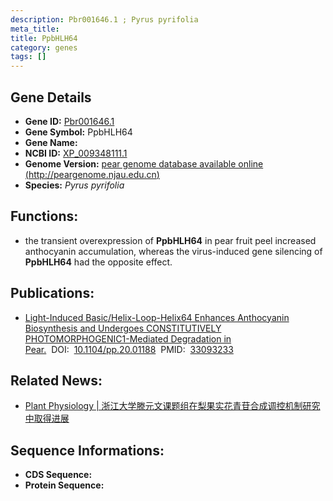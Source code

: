 ```yaml
---
description: Pbr001646.1 ; Pyrus pyrifolia
meta_title:
title: PpbHLH64
category: genes
tags: []
---
```


## Gene Details
- **Gene ID:**	[Pbr001646.1](https://www.maizegdb.org/gene_center/gene/Pbr001646.1)
- **Gene Symbol:** PpbHLH64
- **Gene Name:** 
- **NCBI ID:** [XP_009348111.1](https://www.ncbi.nlm.nih.gov/gene/?term=XP_009348111.1)
- **Genome Version:** [pear genome database available online (http://peargenome.njau.edu.cn)]()
- **Species:** *Pyrus pyrifolia*

## Functions:
   - the transient overexpression of **PpbHLH64** in pear fruit peel increased anthocyanin accumulation, whereas the virus-induced gene silencing of **PpbHLH64** had the opposite effect.

## Publications:
   - [Light-Induced Basic/Helix-Loop-Helix64 Enhances Anthocyanin Biosynthesis and Undergoes CONSTITUTIVELY PHOTOMORPHOGENIC1-Mediated Degradation in Pear.]( https://academic.oup.com/plphys/article/184/4/1684/6118967?login=true#237610720)&nbsp;&nbsp;DOI:&nbsp;&nbsp;[10.1104/pp.20.01188](https://academic.oup.com/plphys/article/184/4/1684/6118967?login=true#237610720)&nbsp;&nbsp;PMID:&nbsp;&nbsp;[33093233](https://pubmed.ncbi.nlm.nih.gov/33093233/)

## Related News:
   - [Plant Physiology | 浙江大学滕元文课题组在梨果实花青苷合成调控机制研究中取得进展](https://mp.weixin.qq.com/s?__biz=Mzg3MDEwNDEyMg==&mid=2247499147&idx=6&sn=4c1abc6a79dd81de726ab4790e904126&chksm=ce9050def9e7d9c86a088334e8caf83d29c0d589333949b90d0fa38976bc6a2decfb82078d90&scene=27#wechat_redirect)

## Sequence Informations:
- **CDS Sequence:**
- **Protein Sequence:**

